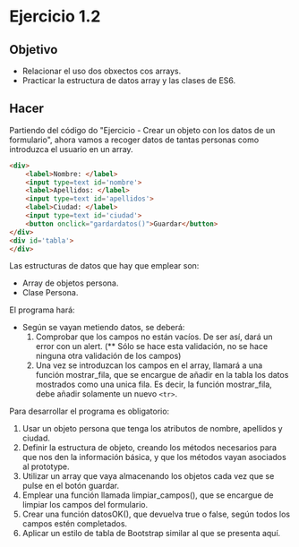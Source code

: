 # Ejercicio 1.2

## Objetivo

- Relacionar el uso dos obxectos cos arrays.
- Practicar la estructura de datos array y las clases de ES6.

## Hacer

Partiendo del código do "Ejercicio - Crear un objeto con los datos de un formulario", ahora vamos a recoger datos de tantas personas como introduzca el usuario en un array.

```html
<div>
    <label>Nombre: </label>
    <input type=text id='nombre'>
    <label>Apellidos: </label>
    <input type=text id='apellidos'>
    <label>Ciudad: </label>
    <input type=text id='ciudad'>
    <button onclick="gardardatos()">Guardar</button>
</div>
<div id='tabla'>
</div>
```

Las estructuras de datos que hay que emplear son:

- Array de objetos persona.
- Clase Persona.

El programa hará:

- Según se vayan metiendo datos, se deberá:
  1. Comprobar que los campos no están vacíos. De ser así, dará un error con un alert. (** Sólo se hace esta validación, no se hace ninguna otra validación de los campos)
  2. Una vez se introduzcan los campos en el array, llamará a una función mostrar_fila, que se encargue de añadir en la tabla los datos mostrados como una unica fila. Es decir, la función mostrar_fila, debe añadir solamente un nuevo `<tr>`.

Para desarrollar el programa es obligatorio:

1. Usar un objeto persona que tenga los atributos de nombre, apellidos y ciudad.
2. Definir la estructura de objeto, creando los métodos necesarios para que nos den la información básica, y que los métodos vayan asociados al prototype.
3. Utilizar un array que vaya almacenando los objetos cada vez que se pulse en el botón guardar.
4. Emplear una función llamada limpiar_campos(), que se encargue de limpiar los campos del formulario.
5. Crear una función datosOK(), que devuelva true o false, según todos los campos estén completados.
6. Aplicar un estilo de tabla de Bootstrap similar al que se presenta aquí.
